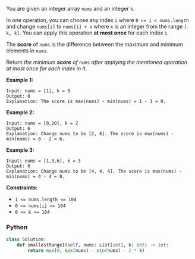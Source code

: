 You are given an integer array  `nums`  and an integer  `k`.

In one operation, you can choose any index  `i`  where  `0 <= i < nums.length`  and change  `nums[i]`  to  `nums[i] + x`  where  `x`  is an integer from the range  `[-k, k]`. You can apply this operation  **at most once**  for each index  `i`.

The  **score**  of  `nums`  is the difference between the maximum and minimum elements in  `nums`.

Return  _the minimum  **score**  of_ `nums` _after applying the mentioned operation at most once for each index in it_.

**Example 1:**
```
Input: nums = [1], k = 0
Output: 0
Explanation: The score is max(nums) - min(nums) = 1 - 1 = 0.
```

**Example 2:**
```
Input: nums = [0,10], k = 2
Output: 6
Explanation: Change nums to be [2, 8]. The score is max(nums) - min(nums) = 8 - 2 = 6.
```

**Example 3:**
```
Input: nums = [1,3,6], k = 3
Output: 0
Explanation: Change nums to be [4, 4, 4]. The score is max(nums) - min(nums) = 4 - 4 = 0.
```

**Constraints:**

-   `1 <= nums.length <= 104`
-   `0 <= nums[i] <= 104`
-   `0 <= k <= 104`


### Python
```python
class Solution:
    def smallestRangeI(self, nums: List[int], k: int) -> int:
        return max(0, max(nums) - min(nums) - 2 * k)
```